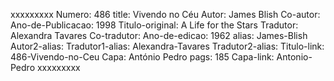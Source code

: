 xxxxxxxxx
Numero: 486
title: Vivendo no Céu
Autor: James Blish
Co-autor: 
Ano-de-Publicacao: 1998
Titulo-original: A Life for the Stars
Tradutor: Alexandra Tavares
Co-tradutor: 
Ano-de-edicao: 1962
alias: James-Blish
Autor2-alias: 
Tradutor1-alias: Alexandra-Tavares
Tradutor2-alias: 
Titulo-link: 486-Vivendo-no-Ceu
Capa: António Pedro
pags: 185
Capa-link: Antonio-Pedro
xxxxxxxxx
